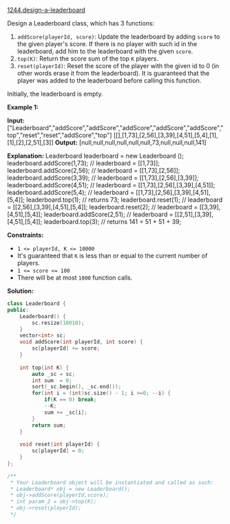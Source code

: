 [1244.design-a-leaderboard](https://leetcode.com/problems/design-a-leaderboard/)  

Design a Leaderboard class, which has 3 functions:

1.  `addScore(playerId, score)`: Update the leaderboard by adding `score` to the given player's score. If there is no player with such id in the leaderboard, add him to the leaderboard with the given `score`.
2.  `top(K)`: Return the score sum of the top `K` players.
3.  `reset(playerId)`: Reset the score of the player with the given id to 0 (in other words erase it from the leaderboard). It is guaranteed that the player was added to the leaderboard before calling this function.

Initially, the leaderboard is empty.

**Example 1:**

**Input:** 
\["Leaderboard","addScore","addScore","addScore","addScore","addScore","top","reset","reset","addScore","top"\]
\[\[\],\[1,73\],\[2,56\],\[3,39\],\[4,51\],\[5,4\],\[1\],\[1\],\[2\],\[2,51\],\[3\]\]
**Output:** 
\[null,null,null,null,null,null,73,null,null,null,141\]

**Explanation:** 
Leaderboard leaderboard = new Leaderboard ();
leaderboard.addScore(1,73);   // leaderboard = \[\[1,73\]\];
leaderboard.addScore(2,56);   // leaderboard = \[\[1,73\],\[2,56\]\];
leaderboard.addScore(3,39);   // leaderboard = \[\[1,73\],\[2,56\],\[3,39\]\];
leaderboard.addScore(4,51);   // leaderboard = \[\[1,73\],\[2,56\],\[3,39\],\[4,51\]\];
leaderboard.addScore(5,4);    // leaderboard = \[\[1,73\],\[2,56\],\[3,39\],\[4,51\],\[5,4\]\];
leaderboard.top(1);           // returns 73;
leaderboard.reset(1);         // leaderboard = \[\[2,56\],\[3,39\],\[4,51\],\[5,4\]\];
leaderboard.reset(2);         // leaderboard = \[\[3,39\],\[4,51\],\[5,4\]\];
leaderboard.addScore(2,51);   // leaderboard = \[\[2,51\],\[3,39\],\[4,51\],\[5,4\]\];
leaderboard.top(3);           // returns 141 = 51 + 51 + 39;

**Constraints:**

*   `1 <= playerId, K <= 10000`
*   It's guaranteed that `K` is less than or equal to the current number of players.
*   `1 <= score <= 100`
*   There will be at most `1000` function calls.  



**Solution:**  

```cpp
class Leaderboard {
public:
    Leaderboard() {
        sc.resize(10010);
    }
    vector<int> sc;
    void addScore(int playerId, int score) {
        sc[playerId] += score;
    }
    
    int top(int K) {
        auto _sc = sc;
        int sum  = 0;
        sort(_sc.begin(), _sc.end());
        for(int i = (int)sc.size() - 1; i >=0; --i) {
            if(K == 0) break;
            --K;
            sum += _sc[i];
        }
        return sum;
    }
    
    void reset(int playerId) {
        sc[playerId] = 0;
    }
};

/**
 * Your Leaderboard object will be instantiated and called as such:
 * Leaderboard* obj = new Leaderboard();
 * obj->addScore(playerId,score);
 * int param_2 = obj->top(K);
 * obj->reset(playerId);
 */
```
      